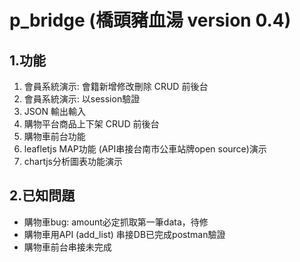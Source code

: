 # p_bridge (橋頭豬血湯 version 0.4)
    
## 1.功能
<ol>
<li>會員系統演示: 會籍新增修改刪除 CRUD 前後台
<li>會員系統演示: 以session驗證
<li>JSON 輸出輸入
<li>購物平台商品上下架 CRUD 前後台
<li>購物車前台功能
<li>leafletjs MAP功能 (API串接台南市公車站牌open source)演示
<li>chartjs分析圖表功能演示
</ol>

## 2.已知問題
<ul>
<li>購物車bug: amount必定抓取第一筆data，待修</li>
<li>購物車用API (add_list) 串接DB已完成postman驗證</li>
<li>購物車前台串接未完成</li>


</ul>